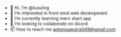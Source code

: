 - 👋 Hi, I’m @luxuling
- 👀 I’m interested in front emd web development
- 🌱 I’m currently learning mern stact app
- 💞️ I’m looking to collaborate on dicord
- 📫 How to reach me antonisaputra049@gmail.com

<!---
luxuling/luxuling is a ✨ special ✨ repository because its `README.md` (this file) appears on your GitHub profile.
You can click the Preview link to take a look at your changes.
--->
